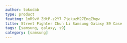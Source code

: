 ```yaml
---
author: tokodab
type: product
featimg: 1mR9vV_ZdtP-z2Y7_7jekuzM27EngZhgw
title: Street Fighter Chun Li Samsung Galaxy S9 Case
tags: [samsung, galaxy, s9]
category: [samsung]
---
```

